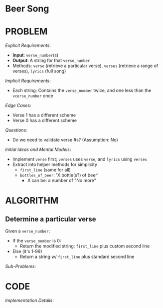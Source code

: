 # Beer Song

# PROBLEM

*Explicit Requirements*:
- **Input**: `verse_number`(s)
- **Output**: A string for that `verse_number`
- Methods: `verse` (retrieve a particular verse), `verses` (retrieve a range of verses), `lyrics` (full song)

*Implicit Requirements*:
- Each string: Contains the `verse_number` twice, and one less than the `vcerse_number` once

*Edge Cases*:
- Verse 1 has a different scheme
- Verse 0 has a different scheme

*Questions*:
- Do we need to validate verse #s? (Assumption: No)

*Initial Ideas and Mental Models*:
- Implement `verse` first; `verses` uses `verse`, and `lyrics` using `verses`
- Extract into helper methods for simplicity
  - `first_line` (same for all)
  - `bottles_of_beer`: 'X bottle(s?) of beer'
    - X can be: a number of "No more"

# ALGORITHM

## Determine a particular verse

Given a `verse_number`:
- If the `verse_number` is 0:
  - Return the modified string: `first_line` plus custom second line
- Else (it's 1-99)
  - Return a string w/ `first_line` plus standard second line

*Sub-Problems*:




# CODE

*Implementation Details*: